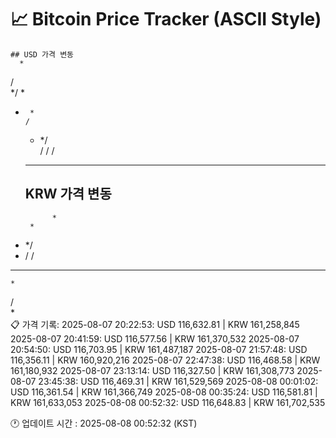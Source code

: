 # 📈 Bitcoin Price Tracker (ASCII Style)
    ## USD 가격 변동 
      *       
 /        
*/       *
 *      * 
       /  
    * */  
   / / /  
   * * *  
    ## KRW 가격 변동
             *
        * 
  *   */  
 *   / /  
*    * *  
    *     
   /      
   *      
    📋 가격 기록:
    2025-08-07 20:22:53: USD 116,632.81 | KRW 161,258,845
2025-08-07 20:41:59: USD 116,577.56 | KRW 161,370,532
2025-08-07 20:54:50: USD 116,703.95 | KRW 161,487,187
2025-08-07 21:57:48: USD 116,356.11 | KRW 160,920,216
2025-08-07 22:47:38: USD 116,468.58 | KRW 161,180,932
2025-08-07 23:13:14: USD 116,327.50 | KRW 161,308,773
2025-08-07 23:45:38: USD 116,469.31 | KRW 161,529,569
2025-08-08 00:01:02: USD 116,361.54 | KRW 161,366,749
2025-08-08 00:35:24: USD 116,581.81 | KRW 161,633,053
2025-08-08 00:52:32: USD 116,648.83 | KRW 161,702,535
    
🕐 업데이트 시간 : 2025-08-08 00:52:32 (KST)
